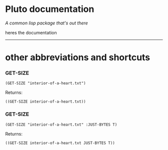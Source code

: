 # Pluto documentation
_A common lisp package that's out there_

heres the documentation

-----

# other abbreviations and shortcuts


### GET-SIZE

```
(GET-SIZE "interior-of-a-heart.txt")
```

Returns:
```
((GET-SIZE interior-of-a-heart.txt))
```


### GET-SIZE

```
(GET-SIZE "interior-of-a-heart.txt" :JUST-BYTES T)
```

Returns:
```
((GET-SIZE interior-of-a-heart.txt JUST-BYTES T))
```

